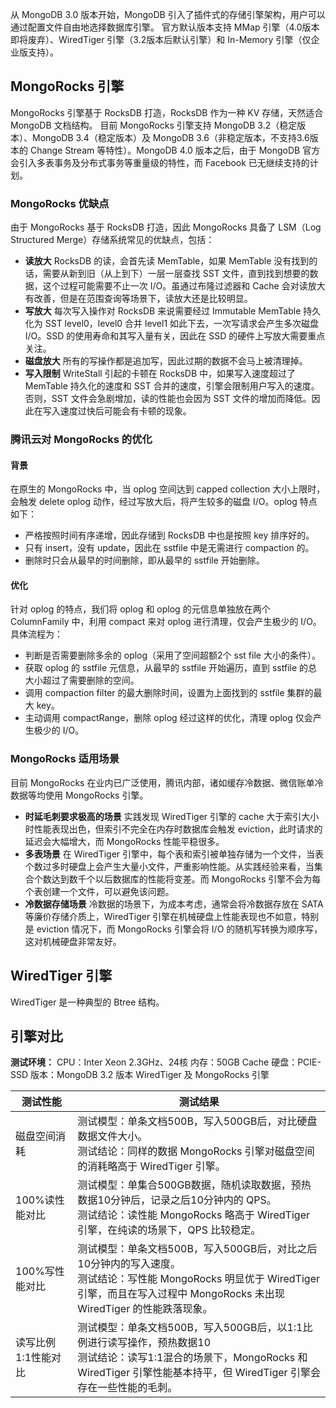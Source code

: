从 MongoDB 3.0 版本开始，MongoDB 引入了插件式的存储引擎架构，用户可以通过配置文件自由地选择数据库引擎。
官方默认版本支持 MMap 引擎（4.0版本即将废弃）、WiredTiger 引擎（3.2版本后默认引擎）和 In-Memory 引擎（仅企业版支持）。

## MongoRocks 引擎
MongoRocks 引擎基于 RocksDB 打造，RocksDB 作为一种 KV 存储，天然适合 MongoDB 文档结构。
目前 MongoRocks 引擎支持 MongoDB 3.2（稳定版本）、MongoDB 3.4（稳定版本）及 MongoDB 3.6（非稳定版本，不支持3.6版本的 Change Stream 等特性）。MongoDB 4.0 版本之后，由于 MongoDB 官方会引入多表事务及分布式事务等重量级的特性，而 Facebook 已无继续支持的计划。

### MongoRocks 优缺点
由于 MongoRocks 基于 RocksDB 打造，因此 MongoRocks 具备了 LSM（Log Structured Merge）存储系统常见的优缺点，包括：

- **读放大**
RocksDB 的读，会首先读 MemTable，如果 MemTable 没有找到的话，需要从新到旧（从上到下）一层一层查找 SST 文件，直到找到想要的数据，这个过程可能需要不止一次 I/O。虽通过布隆过滤器和 Cache 会对读放大有改善，但是在范围查询等场景下，读放大还是比较明显。
- **写放大**
每次写入操作对 RocksDB 来说需要经过 Immutable MemTable 持久化为 SST level0，level0 合并 level1 如此下去，一次写请求会产生多次磁盘 I/O。SSD 的使用寿命和其写入量有关，因此在 SSD 的硬件上写放大需要重点关注。
- **磁盘放大**
所有的写操作都是追加写，因此过期的数据不会马上被清理掉。
- **写入限制**
WriteStall 引起的卡顿在 RocksDB 中，如果写入速度超过了 MemTable 持久化的速度和 SST 合并的速度，引擎会限制用户写入的速度。否则，SST 文件会急剧增加，读的性能也会因为 SST 文件的增加而降低。因此在写入速度过快后可能会有卡顿的现象。

### 腾讯云对 MongoRocks 的优化
#### 背景
在原生的 MongoRocks 中，当 oplog 空间达到 capped collection 大小上限时，会触发 delete oplog 动作，经过写放大后，将产生较多的磁盘 I/O。oplog 特点如下：
- 严格按照时间有序递增，因此存储到 RocksDB 中也是按照 key 排序好的。
- 只有 insert，没有 update，因此在 sstfile 中是无需进行 compaction 的。
- 删除时只会从最早的时间删除，即从最早的 sstfile 开始删除。

#### 优化
针对 oplog 的特点，我们将 oplog 和 oplog 的元信息单独放在两个 ColumnFamily 中，利用 compact 来对 oplog 进行清理，仅会产生极少的 I/O。具体流程为：
- 判断是否需要删除多余的 oplog（采用了空间超额2个 sst file 大小的条件）。
- 获取 oplog 的 sstfile 元信息，从最早的 sstfile 开始遍历，直到 sstfile 的总大小超过了需要删除的空间。
- 调用 compaction filter 的最大删除时间，设置为上面找到的 sstfile 集群的最大 key。
- 主动调用 compactRange，删除 oplog 经过这样的优化，清理 oplog 仅会产生极少的 I/O。

### MongoRocks 适用场景
目前 MongoRocks 在业内已广泛使用，腾讯内部，诸如缓存冷数据、微信账单冷数据等均使用 MongoRocks 引擎。
- **时延毛刺要求极高的场景**
实践发现 WiredTiger 引擎的 cache 大于索引大小时性能表现出色，但索引不完全在内存时数据库会触发 eviction，此时请求的延迟会大幅增大，而 MongoRocks 性能平稳很多。
- **多表场景**
在 WiredTiger 引擎中，每个表和索引被单独存储为一个文件，当表个数过多时硬盘上会产生大量小文件，严重影响性能。从实践经验来看，当集合个数达到数千个以后数据库的性能将变差。而 MongoRocks 引擎不会为每个表创建一个文件，可以避免该问题。
- **冷数据存储场景**
冷数据的场景下，为成本考虑，通常会将冷数据存放在 SATA 等廉价存储介质上，WiredTiger 引擎在机械硬盘上性能表现也不如意，特别是 eviction 情况下，而 MongoRocks 引擎会将 I/O 的随机写转换为顺序写，这对机械硬盘非常友好。

## WiredTiger 引擎
WiredTiger 是一种典型的 Btree 结构。

## 引擎对比
**测试环境：**
CPU：Inter Xeon 2.3GHz、24核
内存：50GB Cache
硬盘：PCIE-SSD
版本：MongoDB 3.2 版本 WiredTiger 及 MongoRocks 引擎

| 测试性能 | 测试结果 | 
|---------|---------|
| 磁盘空间消耗 |测试模型：单条文档500B，写入500GB后，对比硬盘数据文件大小。<br>测试结论：同样的数据 MongoRocks 引擎对磁盘空间的消耗略高于 WiredTiger 引擎。 | 
| 100%读性能对比 |测试模型：单集合500GB数据，随机读取数据，预热数据10分钟后，记录之后10分钟内的 QPS。<br>测试结论：读性能 MongoRocks 略高于 WiredTiger 引擎，在纯读的场景下，QPS 比较稳定。| 
| 100%写性能对比 |测试模型：单条文档500B，写入500GB后，对比之后10分钟内的写入速度。<br>测试结论：写性能 MongoRocks 明显优于 WiredTiger 引擎，而且在写入过程中 MongoRocks 未出现 WiredTiger 的性能跌落现象。 | 
| 读写比例1:1性能对比 |测试模型：单条文档500B，写入500GB后，以1:1比例进行读写操作，预热数据10<br>测试结论：读写1:1混合的场景下，MongoRocks 和 WiredTiger 引擎性能基本持平，但 WiredTiger 引擎会存在一些性能的毛刺。 | 









